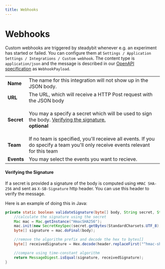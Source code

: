 ```yaml
---
title: Webhooks
---
```


# Webhooks

Custom webhooks are triggered by steadybit whenever e.g. an experiment has started or failed. You can configure them at `Settings / Application Settings / Integrations / Custom webhook`. The content type is `application/json` and the message is described in our [OpenAPI specification](https://platform.steadybit.com/api/spec) as `WebhookPayload`.

|            |                                                                                                                                                                                |
| ---------- | ------------------------------------------------------------------------------------------------------------------------------------------------------------------------------ |
| **Name**   | The name for this integration will not show up in the JSON body.                                                                                                               |
| **URL**    | The URL, which will receive a HTTP Post request with the JSON body                                                                                                             |
| **Secret** | <p>You may a specify a secret which will be used to sign the body. <a href="webhooks.md#verifying-the-signature">Verifying the signature.</a><br><strong>optional</strong></p> |
| **Team**   | If no team is specified, you'll receieve all events. If you do specify a team you'll only receive events relevant for this team                                                |
| **Events** | You may select the events you want to recieve.                                                                                                                                 |

#### Verifying the Signature

If a secret is provided a signature of the body is computed using `HMAC SHA-256` and sent as `X-SB-Signature` http header. You can use this header to verify the message.

Here is an example of doing this in Java:

```java
private static boolean validateSignature(byte[] body, String secret, String header) throws Exception {
    //calculate the signature using the secret
    Mac mac = Mac.getInstance("HmacSHA256");
    mac.init(new SecretKeySpec(secret.getBytes(StandardCharsets.UTF_8), "HmacSHA256"));
    byte[] signature = mac.doFinal(body);

    //remove the algorithm prefix and decode the hex to bytes[]
    byte[] receivedSignature = Hex.decode(header.replaceFirst("^hmac-sha256 ", ""));

    //compare using time-constant algorithm
    return MessageDigest.isEqual(signature, receivedSignature);
}
```
